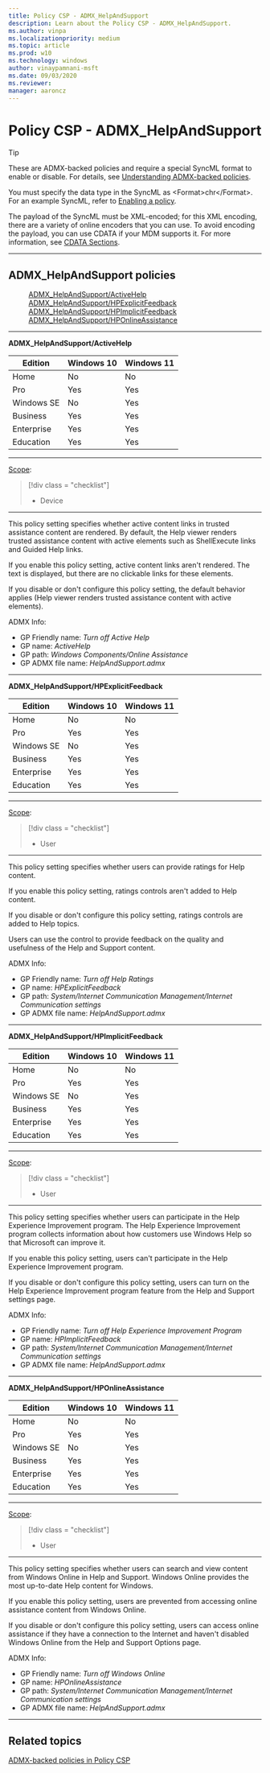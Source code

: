 ```yaml
---
title: Policy CSP - ADMX_HelpAndSupport
description: Learn about the Policy CSP - ADMX_HelpAndSupport.
ms.author: vinpa
ms.localizationpriority: medium
ms.topic: article
ms.prod: w10
ms.technology: windows
author: vinaypamnani-msft
ms.date: 09/03/2020
ms.reviewer:
manager: aaroncz
---
```


# Policy CSP - ADMX_HelpAndSupport
>[!TIP]
> These are ADMX-backed policies and require a special SyncML format to enable or disable. For details, see [Understanding ADMX-backed policies](../understanding-admx-backed-policies.md).
>
> You must specify the data type in the SyncML as &lt;Format&gt;chr&lt;/Format&gt;. For an example SyncML, refer to [Enabling a policy](../understanding-admx-backed-policies.md#enabling-a-policy).
>
> The payload of the SyncML must be XML-encoded; for this XML encoding, there are a variety of online encoders that you can use. To avoid encoding the payload, you can use CDATA if your MDM supports it. For more information, see [CDATA Sections](http://www.w3.org/TR/REC-xml/#sec-cdata-sect).

<hr/>

<!--Policies-->
## ADMX_HelpAndSupport policies

<dl>
  <dd>
    <a href="#admx-helpandsupport-activehelp">ADMX_HelpAndSupport/ActiveHelp</a>
  </dd>
  <dd>
    <a href="#admx-helpandsupport-hpexplicitfeedback">ADMX_HelpAndSupport/HPExplicitFeedback</a>
  </dd>
  <dd>
    <a href="#admx-helpandsupport-hpimplicitfeedback">ADMX_HelpAndSupport/HPImplicitFeedback</a>
  </dd>
  <dd>
    <a href="#admx-helpandsupport-hponlineassistance">ADMX_HelpAndSupport/HPOnlineAssistance</a>
  </dd>
</dl>


<hr/>

<!--Policy-->
<a href="" id="admx-helpandsupport-activehelp"></a>**ADMX_HelpAndSupport/ActiveHelp**

<!--SupportedSKUs-->

|Edition|Windows 10|Windows 11|
|--- |--- |--- |
|Home|No|No|
|Pro|Yes|Yes|
|Windows SE|No|Yes|
|Business|Yes|Yes|
|Enterprise|Yes|Yes|
|Education|Yes|Yes|

<!--/SupportedSKUs-->
<hr/>

<!--Scope-->
[Scope](./policy-configuration-service-provider.md#policy-scope):

> [!div class = "checklist"]
> * Device

<hr/>

<!--/Scope-->
<!--Description-->
This policy setting specifies whether active content links in trusted assistance content are rendered. By default, the Help viewer renders trusted assistance content with active elements such as ShellExecute links and Guided Help links.

If you enable this policy setting, active content links aren't rendered. The text is displayed, but there are no clickable links for these elements.

If you disable or don't configure this policy setting, the default behavior applies (Help viewer renders trusted assistance content with active elements).

<!--/Description-->


<!--ADMXBacked-->
ADMX Info:
-   GP Friendly name: *Turn off Active Help*
-   GP name: *ActiveHelp*
-   GP path: *Windows Components/Online Assistance*
-   GP ADMX file name: *HelpAndSupport.admx*

<!--/ADMXBacked-->
<!--/Policy-->
<hr/>

<!--Policy-->
<a href="" id="admx-helpandsupport-hpexplicitfeedback"></a>**ADMX_HelpAndSupport/HPExplicitFeedback**

<!--SupportedSKUs-->

|Edition|Windows 10|Windows 11|
|--- |--- |--- |
|Home|No|No|
|Pro|Yes|Yes|
|Windows SE|No|Yes|
|Business|Yes|Yes|
|Enterprise|Yes|Yes|
|Education|Yes|Yes|

<!--/SupportedSKUs-->
<hr/>

<!--Scope-->
[Scope](./policy-configuration-service-provider.md#policy-scope):

> [!div class = "checklist"]
> * User

<hr/>

<!--/Scope-->
<!--Description-->
This policy setting specifies whether users can provide ratings for Help content.

If you enable this policy setting, ratings controls aren't added to Help content.

If you disable or don't configure this policy setting, ratings controls are added to Help topics.

Users can use the control to provide feedback on the quality and usefulness of the Help and Support content.

<!--/Description-->


<!--ADMXBacked-->
ADMX Info:
-   GP Friendly name: *Turn off Help Ratings*
-   GP name: *HPExplicitFeedback*
-   GP path: *System/Internet Communication Management/Internet Communication settings*
-   GP ADMX file name: *HelpAndSupport.admx*

<!--/ADMXBacked-->
<!--/Policy-->
<hr/>

<!--Policy-->
<a href="" id="admx-helpandsupport-hpimplicitfeedback"></a>**ADMX_HelpAndSupport/HPImplicitFeedback**
<!--SupportedSKUs-->

|Edition|Windows 10|Windows 11|
|--- |--- |--- |
|Home|No|No|
|Pro|Yes|Yes|
|Windows SE|No|Yes|
|Business|Yes|Yes|
|Enterprise|Yes|Yes|
|Education|Yes|Yes|

<!--/SupportedSKUs-->
<hr/>

<!--Scope-->
[Scope](./policy-configuration-service-provider.md#policy-scope):

> [!div class = "checklist"]
> * User

<hr/>

<!--/Scope-->
<!--Description-->
This policy setting specifies whether users can participate in the Help Experience Improvement program. The Help Experience Improvement program collects information about how customers use Windows Help so that Microsoft can improve it.

If you enable this policy setting, users can't participate in the Help Experience Improvement program.

If you disable or don't configure this policy setting, users can turn on the Help Experience Improvement program feature from the Help and Support settings page.

<!--/Description-->


<!--ADMXBacked-->
ADMX Info:
-   GP Friendly name: *Turn off Help Experience Improvement Program*
-   GP name: *HPImplicitFeedback*
-   GP path: *System/Internet Communication Management/Internet Communication settings*
-   GP ADMX file name: *HelpAndSupport.admx*

<!--/ADMXBacked-->
<!--/Policy-->
<hr/>

<!--Policy-->
<a href="" id="admx-helpandsupport-hponlineassistance"></a>**ADMX_HelpAndSupport/HPOnlineAssistance**

<!--SupportedSKUs-->

|Edition|Windows 10|Windows 11|
|--- |--- |--- |
|Home|No|No|
|Pro|Yes|Yes|
|Windows SE|No|Yes|
|Business|Yes|Yes|
|Enterprise|Yes|Yes|
|Education|Yes|Yes|

<!--/SupportedSKUs-->
<hr/>

<!--Scope-->
[Scope](./policy-configuration-service-provider.md#policy-scope):

> [!div class = "checklist"]
> * User

<hr/>

<!--/Scope-->
<!--Description-->
This policy setting specifies whether users can search and view content from Windows Online in Help and Support. Windows Online provides the most up-to-date Help content for Windows.

If you enable this policy setting, users are prevented from accessing online assistance content from Windows Online.

If you disable or don't configure this policy setting, users can access online assistance if they have a connection to the Internet and haven't disabled Windows Online from the Help and Support Options page.

<!--/Description-->


<!--ADMXBacked-->
ADMX Info:
-   GP Friendly name: *Turn off Windows Online*
-   GP name: *HPOnlineAssistance*
-   GP path: *System/Internet Communication Management/Internet Communication settings*
-   GP ADMX file name: *HelpAndSupport.admx*

<!--/ADMXBacked-->
<!--/Policy-->
<hr/>



<!--/Policies-->

## Related topics

[ADMX-backed policies in Policy CSP](./policies-in-policy-csp-admx-backed.md)